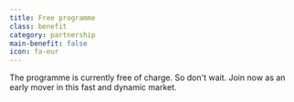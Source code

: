 ```yaml
---
title: Free programme
class: benefit
category: partnership
main-benefit: false
icon: fa-eur
---
```


The programme is currently free of charge. So don't wait. Join now as an early mover in this fast and dynamic market.
